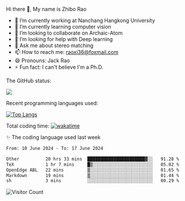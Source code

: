 Hi there 👋, My name is Zhibo Rao
- 🔭 I’m currently working at Nanchang Hangkong University
- 🌱 I’m currently learning computer vision
- 👯 I’m looking to collaborate on Archaic-Atom
- 🤔 I’m looking for help with Deep learning
- 💬 Ask me about stereo matching
- 📫 How to reach me: raoxi36@foxmail.com
- 😄 Pronouns: Jack Rao
- ⚡ Fun fact: I can't believe I'm a Ph.D.

The GitHub status:

![](https://github-readme-stats.vercel.app/api?username=ZhiboRao)

Recent programming languages used:

[![Top Langs](https://github-readme-stats.vercel.app/api/top-langs/?username=ZhiboRao&layout=compact)](https://github.com/anuraghazra/github-readme-stats)

Total coding time: [![wakatime](https://wakatime.com/badge/user/51ec5ec7-4742-4243-9eea-732ade32c0b7.svg)](https://wakatime.com/@51ec5ec7-4742-4243-9eea-732ade32c0b7)

✨ The coding language used last week 
<!--START_SECTION:waka-->

```txt
From: 10 June 2024 - To: 17 June 2024

Other          20 hrs 33 mins  ██████████████████████▓░░   91.28 %
TeX            1 hr 7 mins     █▒░░░░░░░░░░░░░░░░░░░░░░░   05.02 %
OpenEdge ABL   22 mins         ▒░░░░░░░░░░░░░░░░░░░░░░░░   01.65 %
Markdown       19 mins         ▒░░░░░░░░░░░░░░░░░░░░░░░░   01.44 %
sh             3 mins          ░░░░░░░░░░░░░░░░░░░░░░░░░   00.29 %
```

<!--END_SECTION:waka-->

![Visitor Count](https://profile-counter.glitch.me/Raohaocheng/count.svg)
